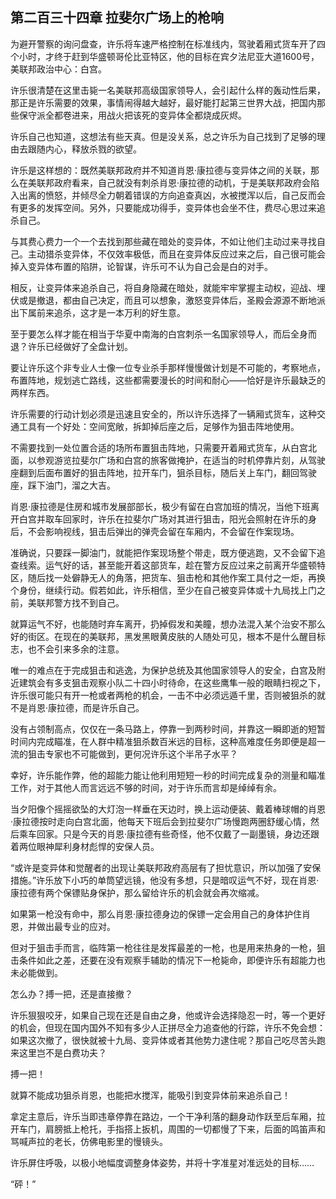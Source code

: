## 第二百三十四章 拉斐尔广场上的枪响
为避开警察的询问盘查，许乐将车速严格控制在标准线内，驾驶着厢式货车开了四个小时，才终于赶到华盛顿哥伦比亚特区，他的目标在宾夕法尼亚大道1600号，美联邦政治中心：白宫。

许乐很清楚在这里击毙一名美联邦高级国家领导人，会引起什么样的轰动性后果，那正是许乐需要的效果，事情闹得越大越好，最好能打起第三世界大战，把国内那些保守派全都卷进来，用战火把该死的变异体全都烧成灰烬。

许乐自己也知道，这想法有些天真。但是没关系，总之许乐为自己找到了足够的理由去跟随内心，释放杀戮的欲望。

许乐是这样想的：既然美联邦政府并不知道肖恩·康拉德与变异体之间的关联，那么在美联邦政府看来，自己就没有刺杀肖恩·康拉德的动机，于是美联邦政府会陷入出离的愤怒，并倾尽全力朝着错误的方向追查真凶，水被搅浑以后，自己反而会有更多的发挥空间。另外，只要能成功得手，变异体也会坐不住，费尽心思过来追杀自己。

与其费心费力一个一个去找到那些藏在暗处的变异体，不如让他们主动过来寻找自己。主动猎杀变异体，不仅效率极低，而且在变异体反应过来之后，自己很可能会掉入变异体布置的陷阱，论智谋，许乐可不认为自己会是白的对手。

相反，让变异体来追杀自己，将自身隐藏在暗处，就能牢牢掌握主动权，迎战、埋伏或是撤退，都由自己决定，而且可以想象，激怒变异体后，圣殿会源源不断地派出下属前来追杀，这才是一本万利的好生意。

至于要怎么样才能在相当于华夏中南海的白宫刺杀一名国家领导人，而后全身而退？许乐已经做好了全盘计划。

要让许乐这个非专业人士像一位专业杀手那样慢慢做计划是不可能的，考察地点，布置阵地，规划逃亡路线，这些都需要漫长的时间和耐心——恰好是许乐最缺乏的两样东西。

许乐需要的行动计划必须是迅速且安全的，所以许乐选择了一辆厢式货车，这种交通工具有一个好处：空间宽敞，拆卸掉后座之后，足够作为狙击阵地使用。

不需要找到一处位置合适的场所布置狙击阵地，只需要开着厢式货车，从白宫北面，以参观游览拉斐尔广场和白宫的旅客做掩护，在适当的时机停靠片刻，从驾驶座翻到后面布置好的狙击阵地，拉开车门，狙杀目标，随后关上车门，翻回驾驶座，踩下油门，溜之大吉。

肖恩·康拉德是住房和城市发展部部长，极少有留在白宫加班的情况，当他下班离开白宫并取车回家时，许乐在拉斐尔广场对其进行狙击，阳光会照射在许乐的身后，不会影响视线，狙击后弹出的弹壳会留在车厢内，不会留在作案现场。

准确说，只要踩一脚油门，就能把作案现场整个带走，既方便逃跑，又不会留下追查线索。运气好的话，甚至能开着这部货车，趁在警方反应过来之前离开华盛顿特区，随后找一处僻静无人的角落，把货车、狙击枪和其他作案工具付之一炬，再换个身份，继续行动。假若如此，许乐相信，至少在自己被变异体或十九局找上门之前，美联邦警方找不到自己。

就算运气不好，也能随时弃车离开，扔掉假发和美瞳，想办法混入某个治安不那么好的街区。在现在的美联邦，黑发黑眼黄皮肤的人随处可见，根本不是什么醒目标志，也不会引来多余的注意。

唯一的难点在于完成狙击和逃逸，为保护总统及其他国家领导人的安全，白宫及附近建筑会有多支狙击观察小队二十四小时待命，在这些鹰隼一般的眼睛扫视之下，许乐很可能只有开一枪或者两枪的机会，一击不中必须远遁千里，否则被狙杀的就不是肖恩·康拉德，而是许乐自己。

没有占领制高点，仅仅在一条马路上，停靠一到两秒时间，并靠这一瞬即逝的短暂时间内完成瞄准，在人群中精准狙杀数百米远的目标，这种高难度任务即便是超一流的狙击专家也不可能做到，更何况许乐这个半吊子水平？

幸好，许乐能作弊，他的超能力能让他利用短短一秒的时间完成复杂的测量和瞄准工作，对于其他人而言远远不够的时间，对于许乐而言却是绰绰有余。

当夕阳像个摇摇欲坠的大灯泡一样垂在天边时，换上运动便装、戴着棒球帽的肖恩·康拉德按时走向白宫北面，他每天下班后会到拉斐尔广场慢跑两圈舒缓心情，然后乘车回家。只是今天的肖恩·康拉德有些奇怪，他不仅戴了一副墨镜，身边还跟着两位眼神犀利身材彪悍的安保人员。

“或许是变异体和觉醒者的出现让美联邦政府高层有了担忧意识，所以加强了安保措施。”许乐放下小巧的单筒望远镜，他没有多想，只是暗叹运气不好，现在肖恩·康拉德有两个保镖贴身保护，那么留给许乐的机会就会再次缩减。

如果第一枪没有命中，那么肖恩·康拉德身边的保镖一定会用自己的身体护住肖恩，并做出最专业的应对。

但对于狙击手而言，临阵第一枪往往是发挥最差的一枪，也是用来热身的一枪，狙击条件如此之差，还要在没有观察手辅助的情况下一枪毙命，即便许乐有超能力也未必能做到。

怎么办？搏一把，还是直接撤？

许乐狠狠咬牙，如果自己现在还是自由之身，他或许会选择隐忍一时，等一个更好的机会，但现在国内国外不知有多少人正拼尽全力追查他的行踪，许乐不免会想：如果这次撤了，很快就被十九局、变异体或者其他势力逮住呢？那自己吃尽苦头跑来这里岂不是白费功夫？

搏一把！

就算不能成功狙杀肖恩，也能把水搅浑，能吸引到变异体前来追杀自己！

拿定主意后，许乐当即违章停靠在路边，一个干净利落的翻身动作跃至后车厢，拉开车门，肩膀抵上枪托，手指搭上扳机，周围的一切都慢了下来，后面的鸣笛声和骂喊声拉的老长，仿佛电影里的慢镜头。

许乐屏住呼吸，以极小地幅度调整身体姿势，并将十字准星对准远处的目标……

“砰！”

